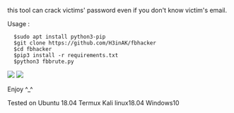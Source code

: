 this tool can crack victims' password even if you don't know victim's email.

Usage :
      
      $sudo apt install python3-pip
      $git clone https://github.com/H3inAK/fbhacker
      $cd fbhacker
      $pip3 install -r requirements.txt
      $python3 fbbrute.py
      
![](images/updatefbhacker.png)
![](images/updatefbahcker1.png)
      
Enjoy ^_^ 

Tested on Ubuntu 18.04
          Termux
          Kali linux18.04
          Windows10
 
